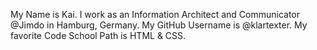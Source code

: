 My Name is Kai. I work as an Information Architect and Communicator @Jimdo in Hamburg, Germany.
My GitHub Username is @klartexter.
My favorite Code School Path is HTML & CSS.
